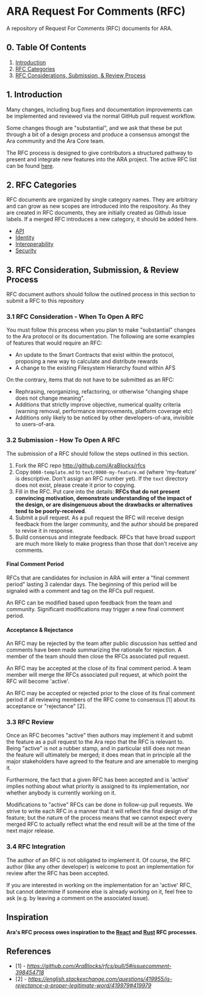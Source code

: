 ARA Request For Comments (RFC)
==============================

A repository of Request For Comments (RFC) documents for ARA.

## 0. Table Of Contents

1. [Introduction](#1-introduction)
2. [RFC Categories](#2-rfc-categories)
3. [RFC Considerations, Submission, & Review Process](#3-rfc-considerations-submission-review-process)

## 1. Introduction

Many changes, including bug fixes and documentation improvements can be implemented and reviewed via the normal GitHub pull request workflow.

Some changes though are "substantial", and we ask that these be put through a bit of a design process and produce a consensus amongst the Ara community and the Ara Core team.

The RFC process is designed to give contributors a structured pathway to present and integrate new features into the ARA project. The active RFC list can be found [here](https://github.com/AraBlocks/rfc/pulls).

## 2. RFC Categories

RFC documents are organized by single category names. They are arbitrary and can grow as new scopes are introduced into the respository. As they are created in RFC documents, they are initially created as Github issue labels. If a merged RFC introduces a new category, it should be added here.

* [API](https://github.com/AraBlocks/rfcs/pulls?q=label:api)
* [Identity](https://github.com/AraBlocks/rfcs/pulls?q=label:identity)
* [Interoperability](https://github.com/AraBlocks/rfcs/pulls?q=label:interoperability)
* [Security](https://github.com/AraBlocks/rfcs/pulls?q=label:security)

## 3. RFC Consideration, Submission, & Review Process

RFC document authors should follow the outlined process in this section to submit a RFC to this repository

### 3.1 RFC Consideration - When To Open A RFC

You must follow this process when you plan to make "substantial" changes to the Ara protocol or its documentation. The following are some examples of features that would require an RFC:

* An update to the Smart Contracts that exist within the protocol, proposing a new way to calculate and distribute rewards
* A change to the existing Filesystem Hierarchy found within AFS

On the contrary, items that do not have to be submitted as an RFC:

* Rephrasing, reorganizing, refactoring, or otherwise "changing shape does not change meaning".
* Additions that strictly improve objective, numerical quality criteria (warning removal, performance improvements, platform coverage etc)
* Additions only likely to be noticed by other developers-of-ara, invisible to users-of-ara.

### 3.2 Submission - How To Open A RFC

The submission of a RFC should follow the steps outlined in this section.

1. Fork the RFC repo http://github.com/AraBlocks/rfcs
2. Copy `0000-template.md` to `text/0000-my-feature.md` (where
'my-feature' is descriptive. Don't assign an RFC number yet). If the `text` directory does not exist, please create it prior to copying.
3. Fill in the RFC. Put care into the details: **RFCs that do not present convincing motivation, demonstrate understanding of the impact of the design, or are disingenuous about the drawbacks or alternatives tend to be poorly-received**.
4. Submit a pull request. As a pull request the RFC will receive design feedback from the larger community, and the author should be prepared to revise it in response.
5. Build consensus and integrate feedback. RFCs that have broad support are much more likely to make progress than those that don't receive any comments.

#### Final Comment Period

RFCs that are candidates for inclusion in ARA will enter a "final comment period" lasting 3 calendar days. The beginning of this period will be signaled with a comment and tag on the RFCs pull request.

An RFC can be modified based upon feedback from the team and community. Significant modifications may trigger a new final comment period.

#### Acceptance & Rejectance

An RFC may be rejected by the team after public discussion has settled and comments have been made summarizing the rationale for rejection. A member of the team should then close the RFCs associated pull request.

An RFC may be accepted at the close of its final comment period. A team member will merge the RFCs associated pull request, at which point the RFC will become 'active'.

An RFC may be accepted or rejected prior to the close of its final comment period if all reviewing members of the RFC come to consensus [1] about its acceptance or "rejectance" [2].

### 3.3 RFC Review

Once an RFC becomes "active" then authors may implement it and submit the feature as a pull request to the Ara repo that the RFC is relevant to. Being "active" is not a rubber stamp, and in particular still does not mean the feature will ultimately be merged; it does mean that in principle all the major stakeholders have agreed to the feature and are amenable to merging it.

Furthermore, the fact that a given RFC has been accepted and is 'active' implies nothing about what priority is assigned to its implementation, nor whether anybody is currently working on it.

Modifications to "active" RFCs can be done in follow-up pull requests. We strive to write each RFC in a manner that it will reflect the final design of the feature; but the nature of the process means that we cannot expect every merged RFC to actually reflect what the end result will be at the time of the next major release.

### 3.4 RFC Integration

The author of an RFC is not obligated to implement it. Of course, the RFC author (like any other developer) is welcome to post an implementation for review after the RFC has been accepted.

If you are interested in working on the implementation for an 'active' RFC, but cannot determine if someone else is already working on it, feel free to ask (e.g. by leaving a comment on the associated issue).

## Inspiration

**Ara's RFC process owes inspiration to the [React](https://github.com/reactjs/rfcs) and [Rust](https://github.com/rust-lang/rfcs) RFC processes.**

## References

* [1] - *https://github.com/AraBlocks/rfcs/pull/5#issuecomment-398454718*
* [2] - *https://english.stackexchange.com/questions/419955/is-rejectance-a-proper-legitimate-word/419979#419979*

